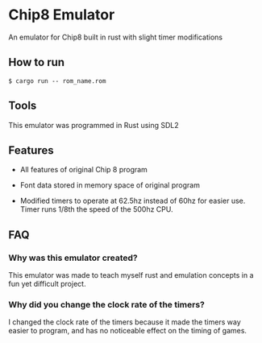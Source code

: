 # Chip8 Emulator
An emulator for Chip8 built in rust with slight timer modifications

## How to run
```$ cargo run -- rom_name.rom```

## Tools
This emulator was programmed in Rust using SDL2

## Features
- All features of original Chip 8 program

- Font data stored in memory space of original program

- Modified timers to operate at 62.5hz instead of 60hz for easier use. Timer runs 1/8th the speed of the 500hz CPU.

## FAQ
### Why was this emulator created?
This emulator was made to teach myself rust and emulation concepts in a fun yet difficult project.

### Why did you change the clock rate of the timers?
I changed the clock rate of the timers because it made the timers way easier to program, and has no noticeable effect on the timing of games.